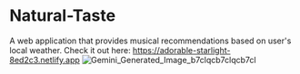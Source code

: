 # Natural-Taste
A web application that provides musical recommendations based on user's local weather. Check it out here: https://adorable-starlight-8ed2c3.netlify.app
![Gemini_Generated_Image_b7clqcb7clqcb7cl](https://github.com/issamohamed/Natural-Taste/assets/48192737/5c4d0248-ff42-4bfd-8855-a0abed88fe90)
